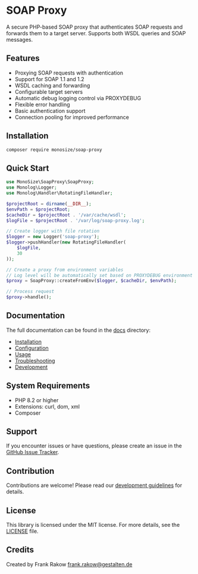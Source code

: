 # SOAP Proxy

A secure PHP-based SOAP proxy that authenticates SOAP requests and forwards them to a target server. Supports both WSDL queries and SOAP messages.

## Features

- Proxying SOAP requests with authentication
- Support for SOAP 1.1 and 1.2
- WSDL caching and forwarding
- Configurable target servers
- Automatic debug logging control via PROXYDEBUG
- Flexible error handling
- Basic authentication support
- Connection pooling for improved performance

## Installation

```bash
composer require monosize/soap-proxy
```

## Quick Start

```php
use MonoSize\SoapProxy\SoapProxy;
use Monolog\Logger;
use Monolog\Handler\RotatingFileHandler;

$projectRoot = dirname(__DIR__);
$envPath = $projectRoot;
$cacheDir = $projectRoot . '/var/cache/wsdl';
$logFile = $projectRoot . '/var/log/soap-proxy.log';

// Create logger with file rotation
$logger = new Logger('soap-proxy');
$logger->pushHandler(new RotatingFileHandler(
    $logFile,
    30
));

// Create a proxy from environment variables
// Log level will be automatically set based on PROXYDEBUG environment variable
$proxy = SoapProxy::createFromEnv($logger, $cacheDir, $envPath);

// Process request
$proxy->handle();
```

## Documentation

The full documentation can be found in the [docs](docs) directory:

- [Installation](docs/installation.md)
- [Configuration](docs/configuration.md)
- [Usage](docs/usage.md)
- [Troubleshooting](docs/troubleshooting.md)
- [Development](docs/development.md)

## System Requirements

- PHP 8.2 or higher
- Extensions: curl, dom, xml
- Composer

## Support

If you encounter issues or have questions, please create an issue in the [GitHub Issue Tracker](https://github.com/monosize/soap-proxy/issues).

## Contribution

Contributions are welcome! Please read our [development guidelines](docs/development.md) for details.

## License

This library is licensed under the MIT license. For more details, see the [LICENSE](LICENSE) file.

## Credits

Created by Frank Rakow <frank.rakow@gestalten.de>
